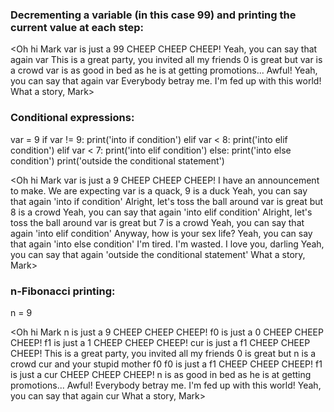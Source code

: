 ### Decrementing a variable (in this case 99) and printing the current value at each step:

<Oh hi Mark
var is just a 99 CHEEP CHEEP CHEEP!
Yeah, you can say that again var
This is a great party, you invited all my friends
0 is great but var is a crowd
var is as good in bed as he is at getting promotions... Awful!
Yeah, you can say that again var
Everybody betray me. I'm fed up with this world!
What a story, Mark>


### Сonditional expressions:

var = 9
if var != 9:
    print('into if condition')
elif var < 8:
    print('into elif condition')
elif var < 7:
    print('into elif condition')
else:
    print('into else condition')
print('outside the conditional statement')

<Oh hi Mark
var is just a 9 CHEEP CHEEP CHEEP!
I have an announcement to make. We are expecting
var is a quack, 9 is a duck
Yeah, you can say that again 'into if condition'
Alright, let's toss the ball around
var is great but 8 is a crowd
Yeah, you can say that again 'into elif condition'
Alright, let's toss the ball around
var is great but 7 is a crowd
Yeah, you can say that again 'into elif condition'
Anyway, how is your sex life?
Yeah, you can say that again 'into else condition'
I'm tired. I'm wasted. I love you, darling
Yeah, you can say that again 'outside the conditional statement'
What a story, Mark>


### n-Fibonacci printing:
n = 9

<Oh hi Mark
n is just a 9 CHEEP CHEEP CHEEP!
f0 is just a 0 CHEEP CHEEP CHEEP!
f1 is just a 1 CHEEP CHEEP CHEEP!
cur is just a f1 CHEEP CHEEP CHEEP!
This is a great party, you invited all my friends
0 is great but n is a crowd
cur and your stupid mother f0
f0 is just a f1 CHEEP CHEEP CHEEP!
f1 is just a cur CHEEP CHEEP CHEEP!
n is as good in bed as he is at getting promotions... Awful!
Everybody betray me. I'm fed up with this world!
Yeah, you can say that again cur
What a story, Mark>

